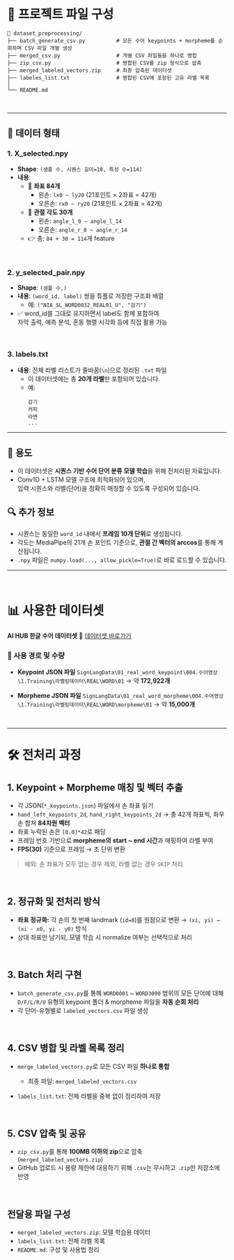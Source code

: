 
# 📂 프로젝트 파일 구성

```
📁 dataset_preprocessing/
├── batch_generate_csv.py          # 모든 수어 keypoints + morpheme를 순회하며 CSV 파일 개별 생성            
├── merged_csv.py                  # 개별 CSV 파일들을 하나로 병합
├── zip_csv.py                     # 병합된 CSV를 zip 형식으로 압축
├── merged_labeled_vectors.zip     # 최종 압축된 데이터셋
├── labeles_list.txt               # 병합된 CSV에 포함된 고유 라벨 목록
│   
└── README.md
```
<br>

---
## 📐 데이터 형태

### 1. X_selected.npy
- **Shape**: `(샘플 수, 시퀀스 길이=10, 특성 수=114)`
- **내용**:
  - 🔹 **좌표 84개**
    - 왼손: `lx0 ~ ly20` (21포인트 × 2좌표 = 42개)
    - 오른손: `rx0 ~ ry20` (21포인트 × 2좌표 = 42개)
  - 🔹 **관절 각도 30개**
    - 왼손: `angle_l_0 ~ angle_l_14`
    - 오른손: `angle_r_0 ~ angle_r_14`
  - 👉 총: `84 + 30 = 114`개 feature

<br>

### 2. y_selected_pair.npy
- **Shape**: `(샘플 수,)`
- **내용**: `(word_id, label)` 쌍을 튜플로 저장한 구조화 배열
  - 예: `("NIA_SL_WORD0032_REAL01_U", "감기")`
- ✅ word_id를 그대로 유지하면서 label도 함께 포함하여  
  자막 출력, 예측 분석, 혼동 행렬 시각화 등에 직접 활용 가능

<br>

### 3. labels.txt
- **내용**: 전체 라벨 리스트가 줄바꿈(`\n`)으로 정리된 `.txt` 파일  
  - 이 데이터셋에는 총 **20개 라벨**만 포함되어 있습니다.
  - 예:  
    ```
    감기
    커피
    라면
    ...
    ```
---

## 🧠 용도

- 이 데이터셋은 **시퀀스 기반 수어 단어 분류 모델 학습**을 위해 전처리된 자료입니다.
- Conv1D + LSTM 모델 구조에 최적화되어 있으며,  
  입력 시퀀스와 라벨(단어)을 정확히 매칭할 수 있도록 구성되어 있습니다.


## 🔍 추가 정보

- 시퀀스는 동일한 `word_id` 내에서 **프레임 10개 단위**로 생성됩니다.
- 각도는 MediaPipe의 21개 손 포인트 기준으로, **관절 간 벡터의 arccos**를 통해 계산됩니다.
- `.npy` 파일은 `numpy.load(..., allow_pickle=True)`로 바로 로드할 수 있습니다.

---
<br>

# 📊 사용한 데이터셋

**AI HUB 한글 수어 데이터셋**
🔗 [데이터셋 바로가기](https://www.aihub.or.kr/aihubdata/data/view.do?currMenu=115&topMenu=100&dataSetSn=264)

### 📁 사용 경로 및 수량

* **Keypoint JSON 파일**
  `SignLangData\01_real_word_keypoint\004.수어영상\1.Training\라벨링데이터\REAL\WORD\01`
  → 약 **172,922개**

* **Morpheme JSON 파일**
  `SignLangData\01_real_word_morpheme\004.수어영상\1.Training\라벨링데이터\REAL\WORD\morpheme\01`
  → 약 **15,000개**

<br>

---

# 🛠 전처리 과정

## 1. **Keypoint + Morpheme 매칭 및 벡터 추출**

* 각 JSON(`*_keypoints.json`) 파일에서 손 좌표 읽기
* `hand_left_keypoints_2d`, `hand_right_keypoints_2d` → 총 42개 좌표씩, 좌우 손 합쳐 **84차원 벡터**
* 좌표 누락된 손은 `[0.0]*42`로 패딩
* 프레임 번호 기반으로 **morpheme의 start \~ end 시간**과 매핑하여 라벨 부여
* **FPS(30)** 기준으로 프레임 → 초 단위 변환

> 예외: 손 좌표가 모두 없는 경우 제외, 라벨 없는 경우 `SKIP` 처리

<br>

## 2. **정규화 및 전처리 방식**

* **좌표 정규화:** 각 손의 첫 번째 landmark (`id=0`)를 원점으로 변환
  → `(xi, yi) → (xi - x0, yi - y0)` 방식
* 상대 좌표만 남기되, 모델 학습 시 normalize 여부는 선택적으로 처리

<br>

## 3. **Batch 처리 구현**

* `batch_generate_csv.py`를 통해 `WORD0001` \~ `WORD3000` 범위의 모든 단어에 대해
  `D/F/L/R/U` 유형의 keypoint 폴더 & morpheme 파일을 **자동 순회 처리**
* 각 단어-유형별로 `labeled_vectors.csv` 파일 생성

<br>

## 4. **CSV 병합 및 라벨 목록 정리**

* `merge_labeled_vectors.py`로 모든 CSV 파일 **하나로 통합**

  * 최종 파일: `merged_labeled_vectors.csv`
* `labels_list.txt`: 전체 라벨을 중복 없이 정리하여 저장

<br>

## 5. **CSV 압축 및 공유**

* `zip_csv.py`를 통해 **100MB 이하의 zip**으로 압축 (`merged_labeled_vectors.zip`)
* GitHub 업로드 시 용량 제한에 대응하기 위해 `.csv`는 무시하고 `.zip`만 저장소에 반영

<br>

## 전달용 파일 구성

* `merged_labeled_vectors.zip`: 모델 학습용 데이터
* `labels_list.txt`: 전체 라벨 목록
* `README.md`: 구성 및 사용법 정리




